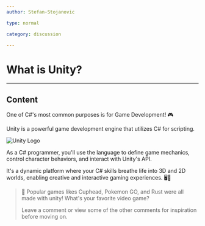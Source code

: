 ```yaml
---
author: Stefan-Stojanovic

type: normal

category: discussion

---
```


# What is Unity?

---

## Content

One of C#'s most common purposes is for Game Development! 🎮

Unity is a powerful game development engine that utilizes C# for scripting. 

![Unity Logo](https://img.enkipro.com/4def11893601475c62dc10afc72ea06f.png)

As a C# programmer, you'll use the language to define game mechanics, control character behaviors, and interact with Unity's API. 

It's a dynamic platform where your C# skills breathe life into 3D and 2D worlds, enabling creative and interactive gaming experiences. 🖥️🚀

> 💬 Popular games likes Cuphead, Pokemon GO, and Rust were all made with unity! 
> What's your favorite video game?
> 
> Leave a comment or view some of the other comments for inspiration before moving on.
